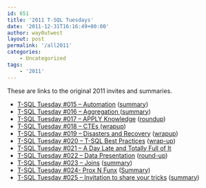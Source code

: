 ```yaml
---
id: 651
title: '2011 T-SQL Tuesdays'
date: '2011-12-31T16:16:49+00:00'
author: way0utwest
layout: post
permalink: '/all2011'
categories:
    - Uncategorized
tags:
    - '2011'
---
```


These are links to the original 2011 invites and summaries.

- [T-SQL Tuesday #015 – Automation](http://sqlasylum.wordpress.com/2011/02/01/invitation-to-t-sql-tuesday-15-automation-in-sql-server/) ([summary](http://sqlasylum.wordpress.com/2011/02/11/t-sql-tuesday-15-summary/))
- [T-SQL Tuesday #016 – Aggregation ](http://blogs.lessthandot.com/index.php/DataMgmt/DBProgramming/come-one-come-all-to)([summary](http://blogs.lessthandot.com/index.php/DataMgmt/DBProgramming/sum-t-sql-tuesday-016))
- [T-SQL Tuesday #017 – APPLY Knowledge](http://mattvelic.com/tsql-tuesday-17-invite/) ([roundup](http://mattvelic.com/tsql-tuesday-17-roundup/))
- [T-SQL Tuesday #018 – CTEs ](http://www.bobpusateri.com/archive/2011/04/invitation-to-t-sql-tuesday-18-ctes/)([wrapup](http://www.bobpusateri.com/archive/2011/05/t-sql-tuesday-18-wrapup/))
- [T-SQL Tuesday #019 – Disasters and Recovery](http://www.allenkinsel.com/archive/2011/06/invitation-for-t-sql-tuesday-19-disasters-recovery/) ([wrapup](http://www.allenkinsel.com/archive/2011/06/t-sql-tuesday-19-wrapup/))
- [T-SQL Tuesday #020 – T-SQL Best Practices](http://tsqltuesday.azurewebsites.net/2018/07/05/t-sql-tuesday-020-t-sql-best-practices/) ([wrap-up](http://troubleshootingsql.com/2011/07/15/t-sql-tuesday-20-wrap-up-and-a-few-smiles/))
- [T-SQL Tuesday #021 – A Day Late and Totally Full of It](http://tsqltuesday.azurewebsites.net/2011/08/03/t-sql-tuesday-021-a-day-late-and-totally-full-of-it/)
- [T-SQL Tuesday #022 – Data Presentation](http://www.sqlservercentral.com/blogs/pearlknows/2011/09/06/invitation-for-t-sql-tuesday-22-data-presentation/) ([round-up](http://www.sqlservercentral.com/blogs/pearlknows/2011/09/20/t-sql-tuesday-22-round-up-data-presentation/))
- [T-SQL Tuesday #023 – Joins](http://tsqltuesday.azurewebsites.net/2011/09/27/t-sql-tuesday-023-joins/) ([summary](http://codegumbo.com/index.php/2011/10/10/tsql2sday-roundup/))
- [T-SQL Tuesday #024- Prox N Funx](http://bradsruminations.blogspot.com/2011/10/invitation-for-t-sql-tuesday-024-prox-n.html) ([Summary](http://bradsruminations.blogspot.com/2011/11/t-sql-tuesday-024-roundup.html))
- [T-SQL Tuesday #025 – Invitation to share your tricks](http://sqlblog.com/blogs/allen_white/archive/2011/12/05/t-sql-tuesday-025-invitation-to-share-your-tricks.aspx) ([summary](http://sqlblog.com/blogs/allen_white/archive/2011/12/17/t-sql-tuesday-25-followup-just-in-time-for-the-holidays.aspx))